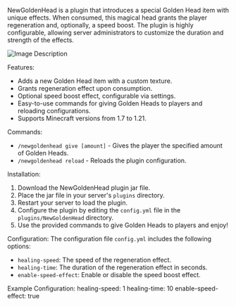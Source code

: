NewGoldenHead is a plugin that introduces a special Golden Head item with unique effects. When consumed, this magical head grants the player regeneration and, optionally, a speed boost. The plugin is highly configurable, allowing server administrators to customize the duration and strength of the effects.

![Image Description](https://i.imgur.com/F7UmhzH.png)

 Features:
- Adds a new Golden Head item with a custom texture.
- Grants regeneration effect upon consumption.
- Optional speed boost effect, configurable via settings.
- Easy-to-use commands for giving Golden Heads to players and reloading configurations.
- Supports Minecraft versions from 1.7 to 1.21.

 Commands:
- `/newgoldenhead give [amount]` - Gives the player the specified amount of Golden Heads.
- `/newgoldenhead reload` - Reloads the plugin configuration.

Installation:
1. Download the NewGoldenHead plugin jar file.
2. Place the jar file in your server's `plugins` directory.
3. Restart your server to load the plugin.
4. Configure the plugin by editing the `config.yml` file in the `plugins/NewGoldenHead` directory.
5. Use the provided commands to give Golden Heads to players and enjoy!

Configuration:
The configuration file `config.yml` includes the following options:
- `healing-speed`: The speed of the regeneration effect.
- `healing-time`: The duration of the regeneration effect in seconds.
- `enable-speed-effect`: Enable or disable the speed boost effect.

 Example Configuration:
healing-speed: 1
healing-time: 10
enable-speed-effect: true
